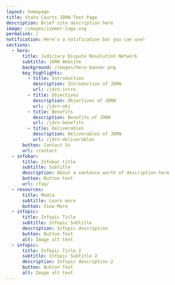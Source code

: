 ```yaml
---
layout: homepage
title: State Courts JDRN Test Page
description: Brief site description here
image: /images/isomer-logo.svg
permalink: /
notification: Here's a notification bar you can use!
sections:
  - hero:
      title: Judiciary Dispute Resolution Network
      subtitle: JDRN Website
      background: /images/hero-banner.png
      key_highlights:
        - title: Introduction
          description: Introduction of JDRN
          url: /jdrn-intro
        - title: Objectives
          description: Objectives of JDRN
          url: /jdrn-obj
        - title: Benefits
          description: Benefits of JDRN
          url: /jdrn-benefits
        - title: Deliverables
          description: Deliverables of JDRN
          url: /jdrn-deliverables
      button: Contact Us
      url: /contact
  - infobar:
      title: Infobar title
      subtitle: Subtitle
      description: About a sentence worth of description here
      button: Button text
      url: /faq/
  - resources:
      title: Media
      subtitle: Learn more
      button: View More
  - infopic:
      title: Infopic Title
      subtitle: Infopic Subtitle
      description: Infopic description
      button: Button Text
      alt: Image alt text
  - infopic:
      title: Infopic Title 2
      subtitle: Infopic Subtitle 2
      description: Infopic description 2
      button: Button Text
      alt: Image alt text
---
```

